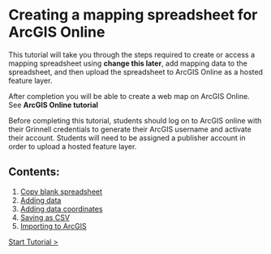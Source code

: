 # Creating a mapping spreadsheet for ArcGIS Online

This tutorial will take you through the steps required to create or access a mapping spreadsheet using **change this later**, add mapping data to the spreadsheet, and then upload the spreadsheet to ArcGIS Online as a hosted feature layer.

After completion you will be able to create a web map on ArcGIS Online. See **ArcGIS Online tutorial**

Before completing this tutorial, students should log on to ArcGIS online with their Grinnell credentials to generate their ArcGIS username and activate their account. Students will need to be assigned a publisher account in order to upload a hosted feature layer.

## Contents:
1. [Copy blank spreadsheet](Contents/01-spreadsheet.md)
2. [Adding data](Contents/02-add-data.md)
3. [Adding data coordinates](Contents/03-add-coordinates.md)
4. [Saving as CSV](Contents/04-make-csv.md)
5. [Importing to ArcGIS](Contents/05-import-data.md)

[Start Tutorial >](Contents/01-spreadsheet.md)

